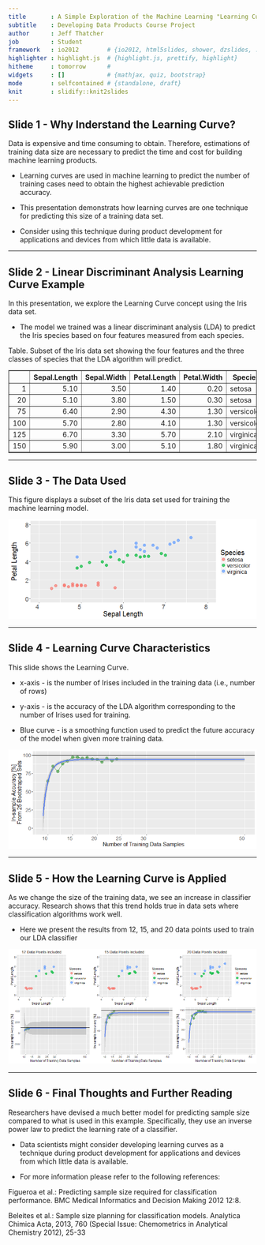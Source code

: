 ```yaml
---
title       : A Simple Exploration of the Machine Learning "Learning Curve"
subtitle    : Developing Data Products Course Project
author      : Jeff Thatcher
job         : Student
framework   : io2012        # {io2012, html5slides, shower, dzslides, ...}
highlighter : highlight.js  # {highlight.js, prettify, highlight}
hitheme     : tomorrow      # 
widgets     : []            # {mathjax, quiz, bootstrap}
mode        : selfcontained # {standalone, draft}
knit        : slidify::knit2slides
---
```

## Slide 1 - Why Inderstand the Learning Curve?
Data is expensive and time consuming to obtain. Therefore, estimations of training data size are necessary to predict the time and cost for building machine learning products.

* Learning curves are used in machine learning to predict the number of training cases need to obtain the highest achievable prediction accuracy.

* This presentation demonstrats how learning curves are one technique for predicting this size of a training data set.

* Consider using this technique during product development for applications and devices from which little data is available.

---
## Slide 2 - Linear Discriminant Analysis Learning Curve Example
In this presentation, we explore the Learning Curve concept using the Iris data set.

* The model we trained was a linear discriminant analysis (LDA) to predict the Iris species based on four features measured from each species.

Table. Subset of the Iris data set showing the four features and the three classes of species that the LDA algorithm will predict.

<!-- html table generated in R 3.2.3 by xtable 1.8-2 package -->
<!-- Thu Mar 17 13:28:13 2016 -->
<table border=1>
<tr> <th>  </th> <th> Sepal.Length </th> <th> Sepal.Width </th> <th> Petal.Length </th> <th> Petal.Width </th> <th> Species </th>  </tr>
  <tr> <td align="right"> 1 </td> <td align="right"> 5.10 </td> <td align="right"> 3.50 </td> <td align="right"> 1.40 </td> <td align="right"> 0.20 </td> <td> setosa </td> </tr>
  <tr> <td align="right"> 20 </td> <td align="right"> 5.10 </td> <td align="right"> 3.80 </td> <td align="right"> 1.50 </td> <td align="right"> 0.30 </td> <td> setosa </td> </tr>
  <tr> <td align="right"> 75 </td> <td align="right"> 6.40 </td> <td align="right"> 2.90 </td> <td align="right"> 4.30 </td> <td align="right"> 1.30 </td> <td> versicolor </td> </tr>
  <tr> <td align="right"> 100 </td> <td align="right"> 5.70 </td> <td align="right"> 2.80 </td> <td align="right"> 4.10 </td> <td align="right"> 1.30 </td> <td> versicolor </td> </tr>
  <tr> <td align="right"> 125 </td> <td align="right"> 6.70 </td> <td align="right"> 3.30 </td> <td align="right"> 5.70 </td> <td align="right"> 2.10 </td> <td> virginica </td> </tr>
  <tr> <td align="right"> 150 </td> <td align="right"> 5.90 </td> <td align="right"> 3.00 </td> <td align="right"> 5.10 </td> <td align="right"> 1.80 </td> <td> virginica </td> </tr>
   </table>




---
## Slide 3 - The Data Used
This figure displays a subset of the Iris data set used for training the machine learning model.



![plot of chunk unnamed-chunk-3](assets/fig/unnamed-chunk-3-1.png)

---
## Slide 4 - Learning Curve Characteristics

This slide shows the Learning Curve.

* x-axis - is the number of Irises included in the training data (i.e., number of rows)

* y-axis - is the accuracy of the LDA algorithm corresponding to the number of Irises used for training.

* Blue curve - is a smoothing function used to predict the future accuracy of the model when given more training data.

![plot of chunk unnamed-chunk-4](assets/fig/unnamed-chunk-4-1.png)


--- 
## Slide 5 - How the Learning Curve is Applied
As we change the size of the training data, we see an increase in classifier accuracy. Research shows that this trend holds true in data sets where classification algorithms work well.

* Here we present the results from  12, 15, and 20 data points used to train our LDA classifier

![plot of chunk unnamed-chunk-5](assets/fig/unnamed-chunk-5-1.png)

---
## Slide 6 - Final Thoughts and Further Reading
Researchers have devised a much better model for predicting sample size compared to what is used in this example. Specifically, they use an inverse power law to predict the learning rate of a classifier.

* Data scientists might consider developing learning curves as a technique during product development for applications and devices from which little data is available.

* For more information please refer to the following references:

Figueroa et al.: Predicting sample size required for classification performance. BMC Medical Informatics and Decision Making 2012 12:8.

Beleites et al.: Sample size planning for classification models. Analytica Chimica Acta, 2013, 760 (Special Issue: Chemometrics in Analytical Chemistry 2012), 25-33

